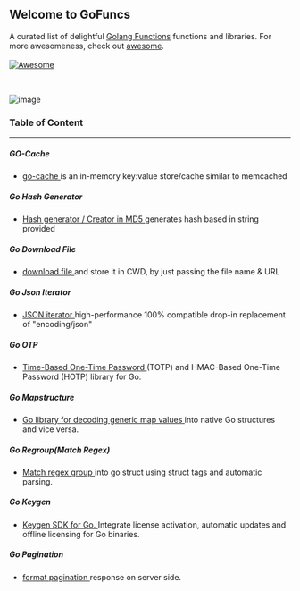 ## Welcome to GoFuncs


A curated list of delightful <a href="https://github.com/codesnail21/gofuncs">Golang Functions</a>
functions and libraries. For more awesomeness, check
out <a href="https://github.com/codesnail21/gofuncs">awesome</a>.
<br/>
<br/>
[![Awesome](https://cdn.rawgit.com/sindresorhus/awesome/d7305f38d29fed78fa85652e3a63e154dd8e8829/media/badge.svg)](https://github.com/sindresorhus/awesome)

<br/>


![image](https://user-images.githubusercontent.com/87218847/181223942-6d273aa8-cc0a-4eb6-aabb-21453c76fabb.png)


### Table of Content
<hr/>

##### GO-Cache
- <a href="https://github.com/patrickmn/go-cache">go-cache </a> is an in-memory key:value store/cache similar to memcached

##### Go Hash Generator
- <a href="https://github.com/codesnail21/gomd5hash"> Hash generator / Creator in MD5 </a> generates hash based in string provided

##### Go Download File
- <a href="https://github.com/codesnail21/goDownloadFile"> download file </a> and store it in CWD, by just passing the file name & URL

##### Go Json Iterator
- <a href="https://github.com/json-iterator/go"> JSON iterator </a>  high-performance 100% compatible drop-in replacement of "encoding/json"

##### Go OTP
- <a href="https://github.com/jltorresm/otpgo"> Time-Based One-Time Password </a> (TOTP) and HMAC-Based One-Time Password (HOTP) library for Go.

##### Go Mapstructure
- <a href="https://github.com/mitchellh/mapstructure"> Go library for decoding generic map values </a> into native Go structures and vice versa.

##### Go Regroup(Match Regex)
- <a href="https://github.com/oriser/regroup">Match regex group </a> into go struct using struct tags and automatic parsing.

##### Go Keygen
- <a href="https://github.com/keygen-sh/keygen-go"> Keygen SDK for Go. </a> Integrate license activation, automatic updates and offline licensing for Go binaries.

##### Go Pagination
- <a href="https://github.com/gemcook/pagination-go"> format pagination </a> response on server side.

